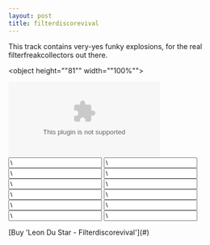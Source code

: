 ```yaml
---
layout: post
title: filterdiscorevival
---
```

This track contains very-yes funky explosions, for the real filterfreakcollectors out there.  
  

<object height="\"81\"" width="\"100%\"">
<param name="\"movie\"" value="\"http://player.soundcloud.com/player.swf?url=http%3A%2F%2Fapi.soundcloud.com%2Ftracks%2F9002950\"">
</param>
<param name="\"allowscriptaccess\"" value="\"always\"">
</param>
<embed allowscriptaccess="\"always\"" height="\"81\"" src="\"http://player.soundcloud.com/player.swf?url=http%3A%2F%2Fapi.soundcloud.com%2Ftracks%2F9002950\"" type="\"application/x-shockwave-flash\"" width="\"100%\"">
</embed>
</object>


<form action="\"https://www.paypal.com/cgi-bin/webscr\"" id="\"leon-du-star---filterdiscorevival\"" method="\"post\"" style="\"\"">
<input name="\"custom\"" type="\"hidden\"" value="\"6\"">
</input>
<input name="\"cmd\"" type="\"hidden\"" value="\"_xclick\"">
</input>
<input du="" filterdiscorevival="" name="\"item_name\"" star="" type="\"hidden\"" value="\"Leon">
</input>
<input name="\"business\"" type="\"hidden\"" value="\"info@leondustar.nl\"">
</input>
<input name="\"notify_url\"" type="\"hidden\"" value="\"{{ site.baseurl }}/paypal\"">
</input>
<input name="\"return\"" type="\"hidden\"" value="\"{{ site.baseurl }}/payment-succes\"">
</input>
<input name="\"return_url\"" type="\"hidden\"" value="\"{{ site.baseurl }}/payment-succes\"">
</input>
<input name="\"cancel_return\"" type="\"hidden\"" value="\"{{ site.baseurl }}/payment-cancel\"">
</input>
<input name="\"mc_currency\"" type="\"hidden\"" value="\"USD\"">
</input>
<input name="\"mc_gross\"" type="\"hidden\"" value="\"2.50\"">
</input>
<input name="\"amount\"" type="\"hidden\"" value="\"2.50\"">
</input>
<input name="\"rm\"" type="\"hidden\"" value="\"2\"">
</input>
</form>[Buy 'Leon Du Star - Filterdiscorevival'](#)